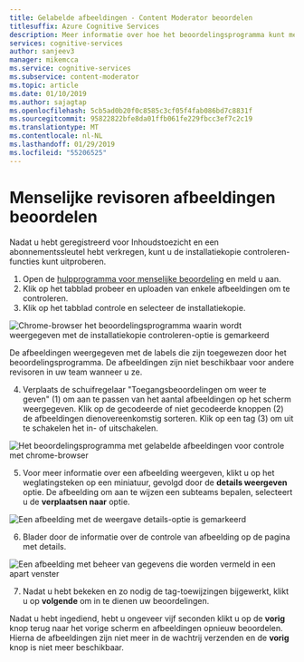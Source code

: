 ```yaml
---
title: Gelabelde afbeeldingen - Content Moderator beoordelen
titlesuffix: Azure Cognitive Services
description: Meer informatie over hoe het beoordelingsprogramma kunt menselijke moderators om te controleren van afbeeldingen in een webportal.
services: cognitive-services
author: sanjeev3
manager: mikemcca
ms.service: cognitive-services
ms.subservice: content-moderator
ms.topic: article
ms.date: 01/10/2019
ms.author: sajagtap
ms.openlocfilehash: 5cb5ad0b20f0c8585c3cf05f4fab086bd7c8831f
ms.sourcegitcommit: 95822822bfe8da01ffb061fe229fbcc3ef7c2c19
ms.translationtype: MT
ms.contentlocale: nl-NL
ms.lasthandoff: 01/29/2019
ms.locfileid: "55206525"
---
```

# <a name="let-human-reviewers-review-images"></a>Menselijke revisoren afbeeldingen beoordelen

Nadat u hebt geregistreerd voor Inhoudstoezicht en een abonnementssleutel hebt verkregen, kunt u de installatiekopie controleren-functies kunt uitproberen.

1.  Open de [hulpprogramma voor menselijke beoordeling](https://contentmoderator.cognitive.microsoft.com/) en meld u aan. 
2.  Klik op het tabblad probeer en uploaden van enkele afbeeldingen om te controleren.
3.  Klik op het tabblad controle en selecteer de installatiekopie.

  ![Chrome-browser het beoordelingsprogramma waarin wordt weergegeven met de installatiekopie controleren-optie is gemarkeerd](images/review-images-1.png)

  De afbeeldingen weergegeven met de labels die zijn toegewezen door het beoordelingsprogramma. De afbeeldingen zijn niet beschikbaar voor andere revisoren in uw team wanneer u ze.

4.  Verplaats de schuifregelaar "Toegangsbeoordelingen om weer te geven" (1) om aan te passen van het aantal afbeeldingen op het scherm weergegeven. Klik op de gecodeerde of niet gecodeerde knoppen (2) de afbeeldingen dienovereenkomstig sorteren. Klik op een tag (3) om uit te schakelen het in- of uitschakelen.

  ![Het beoordelingsprogramma met gelabelde afbeeldingen voor controle met chrome-browser](images/review-images-2.png)
 
5.  Voor meer informatie over een afbeelding weergeven, klikt u op het weglatingsteken op een miniatuur, gevolgd door de **details weergeven** optie. De afbeelding om aan te wijzen een subteams bepalen, selecteert u de **verplaatsen naar** optie.
 
  ![Een afbeelding met de weergave details-optie is gemarkeerd](images/review-images-3.png)

6. Blader door de informatie over de controle van afbeelding op de pagina met details.

  ![Een afbeelding met beheer van gegevens die worden vermeld in een apart venster](images/review-images-4.png)
 
7.  Nadat u hebt bekeken en zo nodig de tag-toewijzingen bijgewerkt, klikt u op **volgende** om in te dienen uw beoordelingen.

Nadat u hebt ingediend, hebt u ongeveer vijf seconden klikt u op de **vorig** knop terug naar het vorige scherm en afbeeldingen opnieuw beoordelen. Hierna de afbeeldingen zijn niet meer in de wachtrij verzenden en de **vorig** knop is niet meer beschikbaar.
